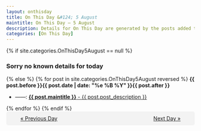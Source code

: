 ```yaml
---
layout: onthisday
title: On This Day &#124; 5 August
maintitle: On This Day — 5 August
description: Details for On This Day are generated by the posts added to the website so the content is subject to changes/updates over time.
categories: [On This Day]
---
```


{% if site.categories.OnThisDay5August == null %}
<h3>Sorry no known details for today</h3>
{% else %}
{% for post in site.categories.OnThisDay5August reversed %}
<strong>{{ post.before }}{{ post.date | date: "%e %B %Y" }}{{ post.after }}</strong>
<ul>
<li> ——: <a class="{{ post.class }}" href="{{ post.url }}"><strong>{{ post.maintitle }}</strong> - {{ post.post_description }}</a></li>
</ul>
{% endfor %}
{% endif %}

<div style="background-color: #f3f3f3; padding: 10px; border-radius: 5px; text-align: center; display: flex; justify-content: space-evenly;">
<a href="/onthisday/08/08-04">« Previous Day</a>
<span style="visibility:hidden;">[ Visit Leap Year February 29 ]</span>
<a href="/onthisday/08/08-06">Next Day »</a>
</div>
